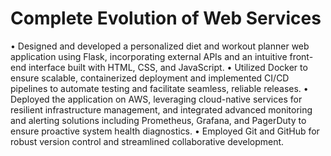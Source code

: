 # Complete Evolution of Web Services
• Designed and developed a personalized diet and workout planner web application using Flask, incorporating external 
  APIs and an intuitive front-end interface built with HTML, CSS, and JavaScript.
• Utilized Docker to ensure scalable, containerized deployment and implemented CI/CD pipelines to automate testing and 
  facilitate seamless, reliable releases.
• Deployed the application on AWS, leveraging cloud-native services for resilient infrastructure management, and 
  integrated advanced monitoring and alerting solutions including Prometheus, Grafana, and PagerDuty to ensure
  proactive system health diagnostics.
• Employed Git and GitHub for robust version control and streamlined collaborative development.
